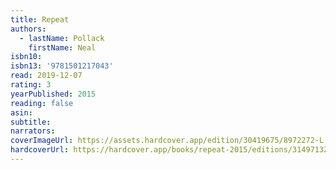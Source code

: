 ```yaml
---
title: Repeat
authors:
  - lastName: Pollack
    firstName: Neal
isbn10:
isbn13: '9781501217043'
read: 2019-12-07
rating: 3
yearPublished: 2015
reading: false
asin:
subtitle:
narrators:
coverImageUrl: https://assets.hardcover.app/edition/30419675/8972272-L.jpg
hardcoverUrl: https://hardcover.app/books/repeat-2015/editions/31497132
---
```

